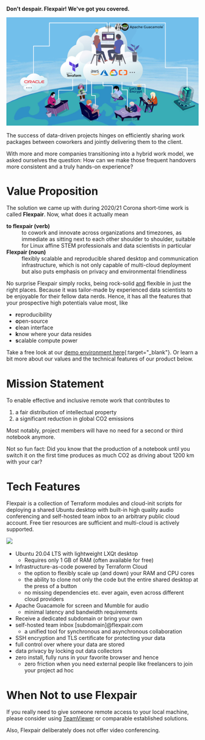 **Don't despair. Flexpair! We've got you covered.**

![](assets/architecture.png)

The success of data-driven projects hinges on efficiently sharing work packages between coworkers and jointly delivering them to the client.

With more and more companies transitioning into a hybrid work model, we asked ourselves the question: How can we make those frequent handovers more consistent and a truly hands-on experience?

# Value Proposition

The solution we came up with during 2020/21 Corona short-time work is called **Flexpair**. Now, what does it actually mean

<dl>
  <dt><strong>to flexpair (verb)</strong></dt>
  <dd>to cowork and innovate across organizations and timezones, as immediate as sitting next to each other shoulder to shoulder, suitable for Linux affine STEM professionals and data scientists in particular</dd>
  <dt><strong>Flexpair (noun)</strong></dt>
  <dd>flexibly scalable and reproducible shared desktop and communication infrastructure, which is not only capable of multi-cloud deployment but also puts emphasis on privacy and environmental friendliness</dd>
</dl>



 No surprise Flexpair simply rocks, being rock-solid <u>and</u> flexible in just the right places. Because it was tailor-made by experienced data scientists to be enjoyable for their fellow data nerds. Hence, it has all the features that your prospective high potentials value most, like
- **r**eproducibility
- **o**pen-source
- **c**lean interface
- **k**now where your data resides
- **s**calable compute power 

Take a free look at our [demo environment here](http://demo.flexpair.com){:target="_blank"}. Or learn a bit more about our values and the technical features of our product below.

# Mission Statement

To enable effective and inclusive remote work that contributes to 
1. a fair distribution of intellectual property
2. a significant reduction in global CO2 emissions

Most notably, project members will have no need for a second or third notebook anymore.

Not so fun fact: Did you know that the production of a notebook until you switch it on the first time produces as much CO2 as driving about 1200 km with your car?

# Tech Features

Flexpair is a collection of Terraform modules and cloud-init scripts for deploying a shared Ubuntu desktop with built-in high quality audio conferencing and self-hosted team inbox to an arbitrary public cloud account. Free tier resources are sufficient and multi-cloud is actively supported.

![](assets/screenshots.gif)

- Ubuntu 20.04 LTS with lightweight LXQt desktop
  - Requires only 1 GB of RAM (often available for free)
- Infrastructure-as-code powered by Terraform Cloud
  - the option to flexibly scale up (and down) your RAM and CPU cores
  - the ability to clone not only the code but the entire shared desktop at the press of a button
  - no missing dependencies etc. ever again, even across different cloud providers
- Apache Guacamole for screen and Mumble for audio
  - minimal latency and bandwidth requirements
- Receive a dedicated subdomain or bring your own
- self-hosted team inbox [subdomain]@flexpair.com
  - a unified tool for synchronous and asynchronous collaboration
- SSH encryption and TLS certificate for protecting your data
- full control over where your data are stored
- data privacy by locking out data collectors
- zero install, fully runs in your favorite browser and hence
  - zero friction when you need external people like freelancers to join your project ad hoc

# When Not to use Flexpair

If you really need to give someone remote access to your local machine, please consider using [TeamViewer](https://www.teamviewer.com/en/) or comparable established solutions.

Also, Flexpair deliberately does not offer video conferencing.

